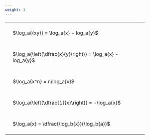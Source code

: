 ```yaml
---
weight: 3
---
```


<style type="text/css">
#T_a7823 th.col_heading {
  text-align: left;
  font-size: 1em;
}
#T_a7823 td {
  text-align: left;
  font-size: 1em;
  padding: 1.5em;
}
#T_a7823_row0_col0, #T_a7823_row1_col0, #T_a7823_row2_col0, #T_a7823_row3_col0, #T_a7823_row4_col0 {
  width: 400px;
  white-space: pre-wrap;
}
</style>
<table id="T_a7823">
  <thead>
  </thead>
  <tbody>
    <tr>
      <td id="T_a7823_row0_col0" class="data row0 col0" >$\log_a{(xy)} = \log_a{x} + log_a{y}$</td>
    </tr>
    <tr>
      <td id="T_a7823_row1_col0" class="data row1 col0" >$\log_a{\left(\dfrac{x}{y}\right)} = \log_a{x} - log_a{y}$</td>
    </tr>
    <tr>
      <td id="T_a7823_row2_col0" class="data row2 col0" >$\log_a{x^n} = n\log_a{x}$</td>
    </tr>
    <tr>
      <td id="T_a7823_row3_col0" class="data row3 col0" >$\log_a{\left(\dfrac{1}{x}\right)} = -\log_a{x}$</td>
    </tr>
    <tr>
      <td id="T_a7823_row4_col0" class="data row4 col0" >$\log_a{x} = \dfrac{\log_b{x}}{\log_b{a}}$</td>
    </tr>
  </tbody>
</table>
